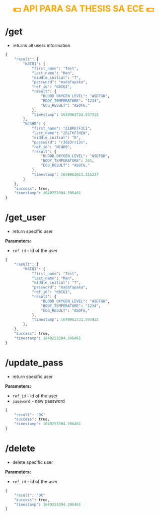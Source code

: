 # <center style="color:orange">💵 **API PARA SA THESIS SA ECE** 💵</center>


# /get
- returns all users information

```python
{
    "result": {
        "K8IQ1": {
            "first_name": "Test",
            "last_name": "Man",
            "middle_initial": "T",
            "password": "madafapaka",
            "ref_id": "K8IQ1",
            "result": {
                "BLOOD_OXYGEN_LEVEL": "ASDFGH",
                "BODY_TEMPERATURE": "1234",
                "ECG_RESULT": "ASDFG,"
            },
            "timestamp": 1648962733.597915
        },
        "NC4H0": {
            "first_name": "Z18RK7F3C1",
            "last_name": "2ELTKFJHEW",
            "middle_initial": "8",
            "password": "r3db3rr13s",
            "ref_id": "NC4H0",
            "result": {
                "BLOOD_OXYGEN_LEVEL": "ASDFGH",
                "BODY_TEMPERATURE": 265,
                "ECG_RESULT": "ASDFG,"
            },
            "timestamp": 1648963013.316237
        }
    },
    "success": true,
    "timestamp": 1649253394.396461
}
```

# /get_user
- return specific user

**Parameters:**
- `ref_id` - id of the user 

```python
{
    "result": {
        "K8IQ1": {
            "first_name": "Test",
            "last_name": "Man",
            "middle_initial": "T",
            "password": "madafapaka",
            "ref_id": "K8IQ1",
            "result": {
                "BLOOD_OXYGEN_LEVEL": "ASDFGH",
                "BODY_TEMPERATURE": "1234",
                "ECG_RESULT": "ASDFG,"
            },
            "timestamp": 1648962733.597915
        },
    },
    "success": true,
    "timestamp": 1649253394.396461
}
```

# /update_pass
- return specific user

**Parameters:**
- `ref_id` - id of the user 
- `password` - new password

```python
{
    "result": "OK"
    "success": true,
    "timestamp": 1649253394.396461
}
```

# /delete
- delete specific user

**Parameters:**
- `ref_id` - id of the user 

```python
{
    "result": "OK"
    "success": true,
    "timestamp": 1649253394.396461
}
```
